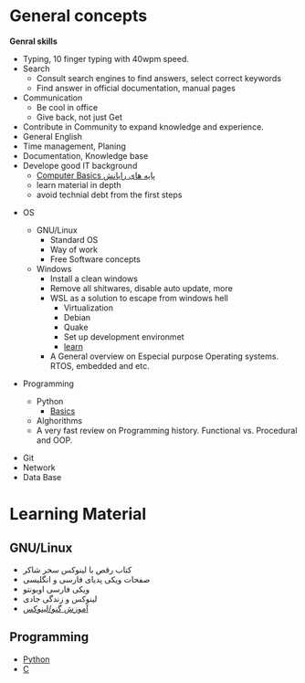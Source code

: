 # General concepts

**Genral skills**
- Typing, 10 finger typing with 40wpm speed. 
- Search
    - Consult search engines to find answers, select correct keywords
    - Find answer in official documentation, manual pages
- Communication
    - Be cool in office
    - Give back, not just Get
- Contribute in Community to expand knowledge and experience.
- General English
- Time management, Planing
- Documentation, Knowledge base
- Develope good IT background
    * [Computer Basics پایه های رایانش](https://peertube.linuxrocks.online/c/computing_basics/videos?s=1)
    - learn material in depth
    - avoid technial debt from the first steps
* OS
    - GNU/Linux
        - Standard OS
        - Way of work
        - Free Software concepts
    - Windows
        - Install a clean windows
        - Remove all shitwares, disable auto update, more
        - WSL as a solution to escape from windows hell
            - Virtualization
            - Debian
            - Quake
            - Set up development environmet
            - [learn](https://github.com/MicrosoftDocs/WSL/tree/main)
        - A General overview on Especial purpose Operating systems. RTOS, embedded and etc.
          
* Programming
    - Python
        - [Basics](https://pythonbasics.org)
    - Alghorithms
    - A very fast review on Programming history. Functional vs. Procedural and OOP.
- Git
- Network
- Data Base


# Learning Material
## GNU/Linux
- کتاب رقص با لینوکس سحر شاکر
- صفحات ویکی پدیای فارسی و انگلیسی
- ویکی فارسی اوبونتو
- لینوکس و زندگی جادی
- [آموزش گنو/لینوکس](https://wiki.ubuntu-ir.org/wiki/%D8%A2%D9%85%D9%88%D8%B2%D8%B4_%DA%AF%D9%86%D9%88/%D9%84%DB%8C%D9%86%D9%88%DA%A9%D8%B3)

## Programming

* [Python](https://forum.ubuntu-ir.org/index.php?topic=157714.msg1245072#msg1245072)
* [C](https://forum.ubuntu-ir.org/index.php?topic=150453.msg1169817#msg1169817)

